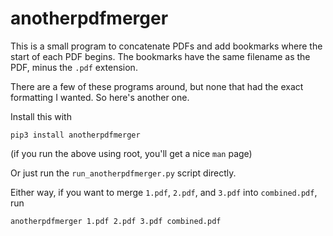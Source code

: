 # anotherpdfmerger

This is a small program to concatenate PDFs and add bookmarks where the
start of each PDF begins. The bookmarks have the same filename as the
PDF, minus the `.pdf` extension.

There are a few of these programs around, but none that had the exact
formatting I wanted. So here's another one.

Install this with

```
pip3 install anotherpdfmerger
```

(if you run the above using root, you'll get a nice `man` page)

Or just run the `run_anotherpdfmerger.py` script directly.

Either way, if you want to merge `1.pdf`, `2.pdf`, and `3.pdf` into
`combined.pdf`, run

```
anotherpdfmerger 1.pdf 2.pdf 3.pdf combined.pdf
```
